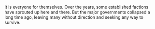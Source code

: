 It is everyone for themselves. Over the years, some established factions have sprouted up here and there. 
But the major governments collapsed a long time ago, leaving many without direction and seeking any way to survive.
